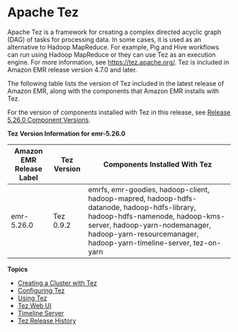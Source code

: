 # Apache Tez<a name="emr-tez"></a>

Apache Tez is a framework for creating a complex directed acyclic graph \(DAG\) of tasks for processing data\. In some cases, it is used as an alternative to Hadoop MapReduce\. For example, Pig and Hive workflows can run using Hadoop MapReduce or they can use Tez as an execution engine\. For more information, see [https://tez\.apache\.org/](https://tez.apache.org/)\. Tez is included in Amazon EMR release version 4\.7\.0 and later\.

The following table lists the version of Tez included in the latest release of Amazon EMR, along with the components that Amazon EMR installs with Tez\.

For the version of components installed with Tez in this release, see [Release 5\.26\.0 Component Versions](emr-release-5x.md#emr-5260-release)\.


**Tez Version Information for emr\-5\.26\.0**  

| Amazon EMR Release Label | Tez Version | Components Installed With Tez | 
| --- | --- | --- | 
| emr\-5\.26\.0 | Tez 0\.9\.2 | emrfs, emr\-goodies, hadoop\-client, hadoop\-mapred, hadoop\-hdfs\-datanode, hadoop\-hdfs\-library, hadoop\-hdfs\-namenode, hadoop\-kms\-server, hadoop\-yarn\-nodemanager, hadoop\-yarn\-resourcemanager, hadoop\-yarn\-timeline\-server, tez\-on\-yarn | 

**Topics**
+ [Creating a Cluster with Tez](tez-create-cluster.md)
+ [Configuring Tez](tez-configure.md)
+ [Using Tez](tez-using.md)
+ [Tez Web UI](tez-web-ui.md)
+ [Timeline Server](tez-timeline-server.md)
+ [Tez Release History](Tez-release-history.md)